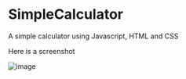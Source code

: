# SimpleCalculator
A simple calculator using Javascript, HTML and CSS

Here is a screenshot

![image](https://cloud.githubusercontent.com/assets/13841382/17073322/9e235938-5024-11e6-9b33-994a1ef64883.png)

